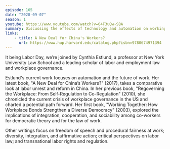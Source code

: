 ```yaml
---
episode: 165
date: "2020-09-07"
season: 1
youtube: https://www.youtube.com/watch?v=04F3uQw-SBA
summary: Discussing the effects of technology and automation on working life
links:
    - title: A New Deal for China's Workers?
      url: https://www.hup.harvard.edu/catalog.php?isbn=9780674971394
---
```

It being Labor Day, we’re joined by Cynthia Estlund, a professor at New York University Law School and a leading scholar of labor and employment law and workplace governance.

Estlund's current work focuses on automation and the future of work. Her latest book, "A New Deal for China’s Workers?" (2017), takes a comparative look at labor unrest and reform in China. In her previous book, "Regoverning the Workplace: From Self-Regulation to Co-Regulation" (2010), she chronicled the current crisis of workplace governance in the US and charted a potential path forward. Her first book, "Working Together: How Workplace Bonds Strengthen a Diverse Democracy" (2003), explored the implications of integration, cooperation, and sociability among co-workers for democratic theory and for the law of work.

Other writings focus on freedom of speech and procedural fairness at work; diversity, integration, and affirmative action; critical perspectives on labor law; and transnational labor rights and regulation.

